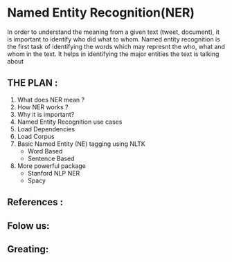 # Named Entity Recognition(NER)
In order to understand the meaning from a given text (tweet, document), it is important to identify who did what to whom. Named entity recognition is the first task of identifying the words which may represnt the who, what and whom in the text. It helps in identifying the major entities the text is talking about

## THE PLAN :

1.   What does NER mean ?
2.   How NER works ?
3.   Why it is important?
3.   Named Entity Recognition use cases
4.   Load Dependencies
5.   Load Corpus
6.   Basic Named Entity (NE) tagging using NLTK
        - Word Based
        - Sentence Based
7.   More powerful package
        - Stanford NLP NER
        - Spacy


## References :

## Folow us:


## Greating:
